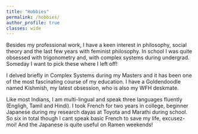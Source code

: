 ```yaml
---
title: "Hobbies"
permalink: /hobbies/
author_profile: true
classes: wide
---
```


Besides my professional work, I have a keen interest in philosophy, social theory and the last few years with feminist philosophy. 
In school I was quite obsessed with trigonometry and, with complex systems during undergrad. 
Someday I want to pick these where I left off! 

I delved briefly in Complex Systems during my Masters and it has been one of the most fascinating course of my education. 
I have a Goldendoodle named Kishmish, my latest obsession, who is also my WFH deskmate. 

Like most Indians, I am multi-lingual and speak three languages fluently (Engligh, Tamil and Hindi). 
I took French for two years in college, beginner Japanese during my research dayas at Toyota and Marathi during school. 
So six in total though I cant speak basic French to save my life, excusez-moi! And the Japanese is quite useful on Ramen weekends!

